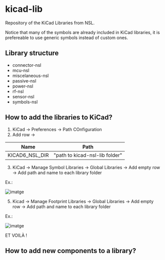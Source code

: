 # kicad-lib
Repository of the KiCad Libraries from NSL. 

Notice that many of the symbols are already included in KiCad libraries, it is prefereable to use generic symbols instead of custom ones.

## Library structure

- connector-nsl
- mcu-nsl
- miscelaneous-nsl
- passive-nsl
- power-nsl
- rf-nsl
- sensor-nsl
- symbols-nsl

## How to add the libraries to KiCad?
1. KiCad -> Preferences -> Path COnfiguration
2. Add row -> 


| Name                     | Path                           |
|--------------------------|--------------------------------|
| KICAD6_NSL_DIR    | "path to kicad-nsl-lib folder" |

3. KiCad -> Manage Symbol Libraries -> Global Libraries -> Add empty row -> Add path and name to each library folder

Ex.:

![imatge](https://user-images.githubusercontent.com/33161309/214277205-10214f6f-36db-4ddc-a536-5cdb4c78060d.png)


5. Kicad -> Manage Footprint Libraries -> Global Libraries -> Add empty row -> Add path and name to each library folder

Ex.:

![imatge](https://user-images.githubusercontent.com/33161309/214274817-dc3dd36c-b91c-41e4-8973-d535a1ecfd1a.png)


ET VOILÀ !


## How to add new components to a library?
